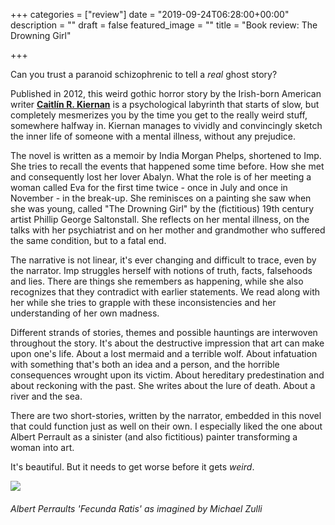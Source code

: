 +++
categories = ["review"]
date = "2019-09-24T06:28:00+00:00"
description = ""
draft = false
featured_image = ""
title = "Book review: The Drowning Girl"

+++

Can you trust a paranoid schizophrenic to tell a _real_ ghost story?  <!--more-->

Published in 2012, this weird gothic horror story by the Irish-born American writer **[Caitlín R. Kiernan](https://en.wikipedia.org/wiki/Caitl%C3%ADn_R._Kiernan)** is a psychological labyrinth that starts of slow, but completely mesmerizes you by the time you get to the really weird stuff, somewhere halfway in. Kiernan manages to vividly and convincingly sketch the inner life of someone with a mental illness, without any prejudice.

The novel is written as a memoir by India Morgan Phelps, shortened to Imp. She tries to recall the events that happened some time before. How she met and consequently lost her lover Abalyn. What the role is of her meeting a woman called Eva for the first time twice - once in July and once in November - in the break-up. She reminisces on a painting she saw when she was young, called "The Drowning Girl" by the (fictitious) 19th century artist Phillip George Saltonstall. She reflects on her mental illness, on the talks with her psychiatrist and on her mother and grandmother who suffered the same condition, but to a fatal end.

The narrative is not linear, it's ever changing and difficult to trace, even by the narrator. Imp struggles herself with notions of truth, facts, falsehoods and lies. There are things she remembers as happening, while she also recognizes that they contradict with earlier statements. We read along with her while she tries to grapple with these inconsistencies and her understanding of her own madness.

Different strands of stories, themes and possible hauntings are interwoven throughout the story. It's about the destructive impression that art can make upon one's life. About a lost mermaid and a terrible wolf. About infatuation with something that's both an idea and a person, and the horrible consequences wrought upon its victim. About hereditary predestination and about reckoning with the past. She writes about the lure of death. About a river and the sea.

There are two short-stories, written by the narrator, embedded in this novel that could function just as well on their own. I especially liked the one about Albert Perrault as a sinister (and also fictitious) painter transforming a woman into art. 

It's beautiful. But it needs to get worse before it gets _weird_. 

![](https://emyroo.files.wordpress.com/2014/12/perrault1.png)

<h6>Albert Perraults 'Fecunda Ratis' as imagined by Michael Zulli</h6>